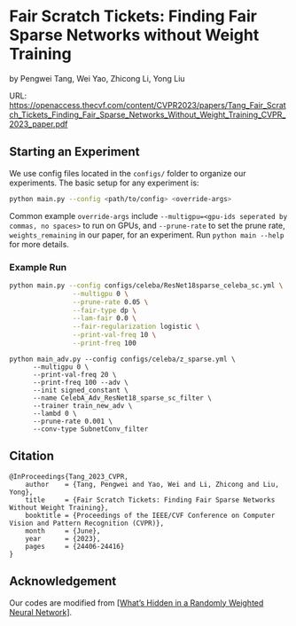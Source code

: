 # Fair Scratch Tickets: Finding Fair Sparse Networks without Weight Training

by Pengwei Tang, Wei Yao, Zhicong Li, Yong Liu

URL: https://openaccess.thecvf.com/content/CVPR2023/papers/Tang_Fair_Scratch_Tickets_Finding_Fair_Sparse_Networks_Without_Weight_Training_CVPR_2023_paper.pdf

## Starting an Experiment 

We use config files located in the ```configs/``` folder to organize our experiments. The basic setup for any experiment is:

```bash
python main.py --config <path/to/config> <override-args>
```

Common example ```override-args``` include ```--multigpu=<gpu-ids seperated by commas, no spaces>``` to run on GPUs, and ```--prune-rate``` to set the prune rate, ```weights_remaining``` in our paper, for an experiment. Run ```python main --help``` for more details.




### Example Run
```bash
python main.py --config configs/celeba/ResNet18sparse_celeba_sc.yml \
                --multigpu 0 \
                --prune-rate 0.05 \
                --fair-type dp \
                --lam-fair 0.0 \
                --fair-regularization logistic \
                --print-val-freq 10 \
                --print-freq 100
```

```
python main_adv.py --config configs/celeba/z_sparse.yml \
      --multigpu 0 \
      --print-val-freq 20 \
      --print-freq 100 --adv \
      --init signed_constant \
      --name CelebA_Adv_ResNet18_sparse_sc_filter \
      --trainer train_new_adv \
      --lambd 0 \
      --prune-rate 0.001 \
      --conv-type SubnetConv_filter
```

## Citation
```
@InProceedings{Tang_2023_CVPR,
    author    = {Tang, Pengwei and Yao, Wei and Li, Zhicong and Liu, Yong},
    title     = {Fair Scratch Tickets: Finding Fair Sparse Networks Without Weight Training},
    booktitle = {Proceedings of the IEEE/CVF Conference on Computer Vision and Pattern Recognition (CVPR)},
    month     = {June},
    year      = {2023},
    pages     = {24406-24416}
}
```

## Acknowledgement

Our codes are modified from [[What’s Hidden in a Randomly Weighted Neural Network]](https://github.com/allenai/hidden-networks).
